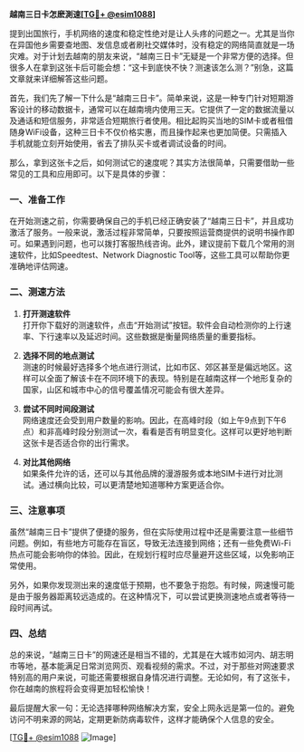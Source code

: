 **越南三日卡怎麽測速[[TG💪+ @esim1088](https://t.me/s/esim1088)]**

提到出国旅行，手机网络的速度和稳定性绝对是让人头疼的问题之一。尤其是当你在异国他乡需要查地图、发信息或者刷社交媒体时，没有稳定的网络简直就是一场灾难。对于计划去越南的朋友来说，“越南三日卡”无疑是一个非常方便的选择。但很多人在拿到这张卡后可能会想：“这卡到底快不快？测速该怎么测？”别急，这篇文章就来详细解答这些问题。

首先，我们先了解一下什么是“越南三日卡”。简单来说，这是一种专门针对短期游客设计的移动数据卡，通常可以在越南境内使用三天。它提供了一定的数据流量以及通话和短信服务，非常适合短期旅行者使用。相比起购买当地的SIM卡或者租借随身WiFi设备，这种三日卡不仅价格实惠，而且操作起来也更加简便。只需插入手机就能立刻开始使用，省去了排队买卡或者调试设备的时间。

那么，拿到这张卡之后，如何测试它的速度呢？其实方法很简单，只需要借助一些常见的工具和应用即可。以下是具体的步骤：

### 一、准备工作

在开始测速之前，你需要确保自己的手机已经正确安装了“越南三日卡”，并且成功激活了服务。一般来说，激活过程非常简单，只要按照运营商提供的说明书操作即可。如果遇到问题，也可以拨打客服热线咨询。此外，建议提前下载几个常用的测速软件，比如Speedtest、Network Diagnostic Tool等，这些工具可以帮助你更准确地评估网速。

### 二、测速方法

1. **打开测速软件**  
   打开你下载好的测速软件，点击“开始测试”按钮。软件会自动检测你的上行速率、下行速率以及延迟时间。这些数据是衡量网络质量的重要指标。

2. **选择不同的地点测试**  
   测速的时候最好选择多个地点进行测试，比如市区、郊区甚至是偏远地区。这样可以全面了解该卡在不同环境下的表现。特别是在越南这样一个地形复杂的国家，山区和城市中心的信号覆盖情况可能会有很大差异。

3. **尝试不同时间段测试**  
   网络速度还会受到用户数量的影响。因此，在高峰时段（如上午9点到下午6点）和非高峰时段分别测试一次，看看是否有明显变化。这样可以更好地判断这张卡是否适合你的出行需求。

4. **对比其他网络**  
   如果条件允许的话，还可以与其他品牌的漫游服务或本地SIM卡进行对比测试。通过横向比较，可以更清楚地知道哪种方案更适合你。

### 三、注意事项

虽然“越南三日卡”提供了便捷的服务，但在实际使用过程中还是需要注意一些细节问题。例如，有些地方可能存在盲区，导致无法连接到网络；还有一些免费Wi-Fi热点可能会影响你的体验。因此，在规划行程时应尽量避开这些区域，以免影响正常使用。

另外，如果你发现测出来的速度低于预期，也不要急于抱怨。有时候，网速慢可能是由于服务器距离较远造成的。在这种情况下，可以尝试更换测速地点或者等待一段时间再试。

### 四、总结

总的来说，“越南三日卡”的网速还是相当不错的，尤其是在大城市如河内、胡志明市等地，基本能满足日常浏览网页、观看视频的需求。不过，对于那些对网速要求特别高的用户来说，可能还需要根据自身情况进行调整。无论如何，有了这张卡，你在越南的旅程将会变得更加轻松愉快！

最后提醒大家一句：无论选择哪种网络解决方案，安全上网永远是第一位的。避免访问不明来源的网站，定期更新防病毒软件，这样才能确保个人信息的安全。

[[TG💪+ @esim1088](https://t.me/s/esim1088) ![Image](https://i.postimg.cc/4NQfJmqS/Snipaste-2025-05-13-00-14-12.png)]